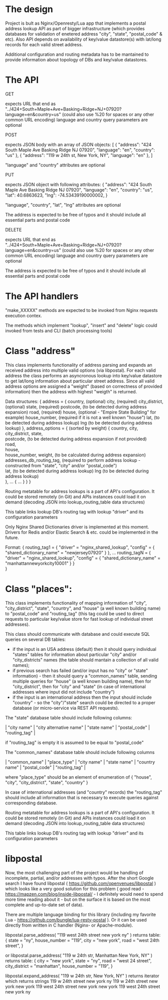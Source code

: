 # The design

Project is bult as Nginx/Openresty/Lua app that implements a postal address lookup API as part of bigger infrastructure 
(which provides databases for validation of enetered address "city", "state", "postal_code" & etc). Also API depends on
availability of key/value datastore(s) with lat/long records for each valid street address.

Additional configuration and routing metadata has to be mantained to provide information about topology of DBs and key/value datastores.

# The API

GET

expects URL that end as "../424+South+Maple+Ave+Basking+Ridge+NJ+07920?language=en&country=us" (could also use %20 for spaces or any other common URL encoding)
language and country query parameters are optional

POST

expects JSON body with an array of JSON objects:
[
    { "address": "424 South Maple Ave Basking Ridge NJ 07920", "language": "en", "country": "us" },
    { "address": "119 w 24th st, New York, NY", "language": "en" },
]

"language" and "country" attributes are optional

PUT

expects JSON object with following attributes:
{
    "address": "424 South Maple Ave Basking Ridge NJ 07920",
    "language": "en", 
    "country": "us",
    "lat": 40.6863623,
    "lng": -74.53439190000002,
}

"language", "country", "lat", "lng" attributes are optional

The address is expected to be free of typos and it should include all essential parts and postal code

DELETE

expects URL that end as "../424+South+Maple+Ave+Basking+Ridge+NJ+07920?language=en&country=us" (could also use %20 for spaces or any other common URL encoding)
language and country query parameters are optional

The address is expected to be free of typos and it should include all essential parts and postal code

# The API handlers

"make_XXXXX" methods are expected to be invoked from Nginx requests execution contex.

The methods which implement "lookup", "insert" and "delete" logic could invoked from tests and CLI (batch processing tools)

# Class "address"

This class implements functionality of address parsing and expands an received address into multiple valid options (via libpostal).
For each valid address the class performs an asyncronous lookup into key/value datastore to get lat/long information about particular
street address. Since all valid address options are assigned a "weight" (based on correctness of provided information) then the address
with highest "weigth" is returned.
 
Data structures:
{
 address = {
  country,       (optional)
  city,          (required)
  city_district, (optional)
  state,         (required)
  postcode,      (to be detected during address expansion)
  road,          (required)
  house,         (optional - "Empire State Building" for example)
  house_number,  (required if it is not a well known "house")
  lat,           (to be detected during address lookup)
  lng            (to be detected during address lookup)
 },
 address_options = { (sorted by weight)
  {
    country,
    city,          
    city_district, 
    state,         
    postcode,                 (to be detected during address expansion if not provided)  
    road,          
    house,         
    house_number,
    weight,                   (to be calculated during address expansion)
    addresses_db_routing_tag, (required to perform address lookup - constructed from "state", "city" and/or "postal_code")  
    lat,                      (to be detected during address lookup)
    lng                       (to be detected during address lookup)  
  },
  ...
  {
    ...
  }
 }
}

Routing metatable for address lookups is a part of API's configuration.
It could be stored remotely (in Git) and APIs instances could load it on demand
(decoding JSON into lookup_routing_table data structures) 

This table links lookup DB's routing tag with lookup "driver" and its configuration parameters

Only Nginx Shared Dictionaries driver is implemented at this moment. Drivers for Redis and/or Elastic Search & etc.
could be implemented in the future.

Format:
{
  routing_tag1 = {
    "driver" = "nginx_shared_lookup",
    "config" = {
        "shared_dictionary_name" = "newjersey07920"
    }
  },
  ...
  routing_tagN = {
    "driver" = "nginx_shared_lookup",
    "config" = {
        "shared_dictionary_name" = "manhattannewyorkcity10001"
    }
  }  
}

# Class "places":

This class implements functionality of mapping information of "city", "city_district", "state", "country", and "house" (a well known building name)
to "postal_code" and "routing_tag" (this tag could be used to direct requests to particular key/value store for fast lookup of individual street addresses). 

This class should communicate with database and could execute SQL queries on several DB tables:

- if the input is an USA address (default) then it should query individual "states" tables for information about particular 
  "city" and/or "city_districts" names (the table should mantain a collection of all valid names);
- if previous search has failed (and/or input has no "city" or "state" information) - then it should query a "common_names" table,
  sending multiple queries for "house" (a well known building name), then for "city_district", then for "city" and "state" (in case
  of international addresses where input did not include "country")
- if the input is an international address then the input should include "country" - so the "city"/"state" search could be directed to
  a proper database (or micro-service via REST API requests).
  
The "state" database table should include following columns:

| "city name" | "city alternative name" | "state name" | "postal_code" | "routing_tag" |

if "routing_tag" is empty it is assumed to be equal to "postal_code"

The "common_names" database table should include following columns

| "common_name" | "place_type" | "city name" | "state name" | "country name" | "postal_code" | "routing_tag" |

where "place_type" should be an element of enumeration of { "house", "city", "city_district", "state", "country" }

In case of international addresses (and "country" records) the "routing_tag" should include all information that is necessary to 
execute queries against corresponding database.

Routing metatable for address lookups is a part of API's configuration.
It could be stored remotely (in Git) and APIs instances could load it on demand
(decoding JSON into lookup_routing_table data structures) 

This table links lookup DB's routing tag with lookup "driver" and its configuration parameters

# libpostal

Now, the most challenging part of the project would be handling of incomplete, partial, and/or addresses with typos. 
After the short Google search I have found libpostal ( https://github.com/openvenues/libpostal ) which looks like a very 
good solution for this problem ( good read - https://mapzen.com/blog/inside-libpostal/ - I definitely would need to spend 
more time reading about it - but on the surface it is based on the most complete and up-to-date set of data).

There are multiple language binding for this library (including my favorite Lua -  https://github.com/bungle/lua-resty-postal ).
Or it can be used directly from written in C handler (Nginx- or Apache-module). 

libpostal.parse_address( "119 west 24th street new york ny" )
returns table:
{
 state = "ny",
 house_number = "119",
 city = "new york",
 road = "west 24th street",
}

or libpostal.parse_address( "119 w 24th str, Manhattan New York, NY" )
returns table:
{
 city = "new york",
 state = "ny",
 road = "west 24 street",
 city_district = "manhattan",
 house_number = "119",
}

libpostal.expand_address( "119 w 24th str, New York, NY" )
returns iterator which returns strings
119 w 24th street new york ny
119 w 24th street new york new york
119 west 24th street new york new york
119 west 24th street new york ny

     
